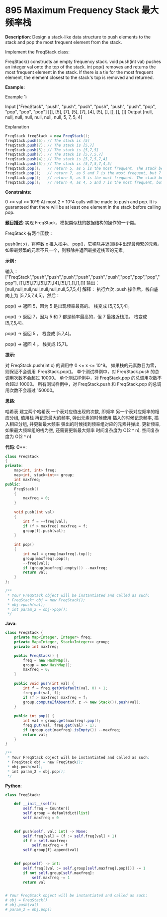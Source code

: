 # 895 Maximum Frequency Stack 最大频率栈

__Description__:
Design a stack-like data structure to push elements to the stack and pop the most frequent element from the stack.

Implement the FreqStack class:

FreqStack() constructs an empty frequency stack.
void push(int val) pushes an integer val onto the top of the stack.
int pop() removes and returns the most frequent element in the stack.
If there is a tie for the most frequent element, the element closest to the stack's top is removed and returned.

__Example:__

Example 1:

Input
["FreqStack", "push", "push", "push", "push", "push", "push", "pop", "pop", "pop", "pop"]
[[], [5], [7], [5], [7], [4], [5], [], [], [], []]
Output
[null, null, null, null, null, null, null, 5, 7, 5, 4]

Explanation

```Java
FreqStack freqStack = new FreqStack();
freqStack.push(5); // The stack is [5]
freqStack.push(7); // The stack is [5,7]
freqStack.push(5); // The stack is [5,7,5]
freqStack.push(7); // The stack is [5,7,5,7]
freqStack.push(4); // The stack is [5,7,5,7,4]
freqStack.push(5); // The stack is [5,7,5,7,4,5]
freqStack.pop();   // return 5, as 5 is the most frequent. The stack becomes [5,7,5,7,4].
freqStack.pop();   // return 7, as 5 and 7 is the most frequent, but 7 is closest to the top. The stack becomes [5,7,5,4].
freqStack.pop();   // return 5, as 5 is the most frequent. The stack becomes [5,7,4].
freqStack.pop();   // return 4, as 4, 5 and 7 is the most frequent, but 4 is closest to the top. The stack becomes [5,7].
```

__Constraints:__

0 <= val <= 10^9
At most 2 * 10^4 calls will be made to push and pop.
It is guaranteed that there will be at least one element in the stack before calling pop.

__题目描述__:
实现 FreqStack，模拟类似栈的数据结构的操作的一个类。

FreqStack 有两个函数：

push(int x)，将整数 x 推入栈中。
pop()，它移除并返回栈中出现最频繁的元素。
如果最频繁的元素不只一个，则移除并返回最接近栈顶的元素。

__示例 :__

输入：
["FreqStack","push","push","push","push","push","push","pop","pop","pop","pop"],
[[],[5],[7],[5],[7],[4],[5],[],[],[],[]]
输出：[null,null,null,null,null,null,null,5,7,5,4]
解释：
执行六次 .push 操作后，栈自底向上为 [5,7,5,7,4,5]。然后：

pop() -> 返回 5，因为 5 是出现频率最高的。
栈变成 [5,7,5,7,4]。

pop() -> 返回 7，因为 5 和 7 都是频率最高的，但 7 最接近栈顶。
栈变成 [5,7,5,4]。

pop() -> 返回 5 。
栈变成 [5,7,4]。

pop() -> 返回 4 。
栈变成 [5,7]。

__提示:__

对 FreqStack.push(int x) 的调用中 0 <= x <= 10^9。
如果栈的元素数目为零，则保证不会调用  FreqStack.pop()。
单个测试样例中，对 FreqStack.push 的总调用次数不会超过 10000。
单个测试样例中，对 FreqStack.pop 的总调用次数不会超过 10000。
所有测试样例中，对 FreqStack.push 和 FreqStack.pop 的总调用次数不会超过 150000。

__思路__:

哈希表
建立两个哈希表
一个表对应值出现的次数, 即频率
另一个表对应频率的相应分组, 值用栈
再记录最大的频率, 弹出元素的时候使用
插入的时候记录频率, 插入相应分组, 并更新最大频率
弹出的时候找到频率组对应的元素并弹出, 更新频率, 如果最大频率组的栈为空, 还需要更新最大频率
时间复杂度为 O(2 ^ n), 空间复杂度为 O(2 ^ n)

__代码__:
__C++__:

```C++
class FreqStack 
{
private:
    map<int, int> freq;
    map<int, stack<int>> group;
    int maxfreq;
public:
    FreqStack() 
    {
        maxfreq = 0;
    }
    
    void push(int val) 
    {
        int f = ++freq[val];
        if (f > maxfreq) maxfreq = f;
        group[f].push(val);
    }
    
    int pop() 
    {
        int val = group[maxfreq].top();
        group[maxfreq].pop();
        --freq[val];
        if (group[maxfreq].empty()) --maxfreq;
        return val;
    }
};

/**
 * Your FreqStack object will be instantiated and called as such:
 * FreqStack* obj = new FreqStack();
 * obj->push(val);
 * int param_2 = obj->pop();
 */
```

__Java__:

```Java
class FreqStack {
    private Map<Integer, Integer> freq;
    private Map<Integer, Stack<Integer>> group;
    private int maxfreq;

    public FreqStack() {
        freq = new HashMap();
        group = new HashMap();
        maxfreq = 0;
    }
    
    public void push(int val) {
        int f = freq.getOrDefault(val, 0) + 1;
        freq.put(val, f);
        if (f > maxfreq) maxfreq = f;
        group.computeIfAbsent(f, z -> new Stack()).push(val);
    }
    
    public int pop() {
        int val = group.get(maxfreq).pop();
        freq.put(val, freq.get(val) - 1);
        if (group.get(maxfreq).isEmpty()) --maxfreq;
        return val;
    }
}

/**
 * Your FreqStack object will be instantiated and called as such:
 * FreqStack obj = new FreqStack();
 * obj.push(val);
 * int param_2 = obj.pop();
 */
```

__Python__:

```Python
class FreqStack:

    def __init__(self):
        self.freq = Counter()
        self.group = defaultdict(list)
        self.maxfreq = 0

        
    def push(self, val: int) -> None:
        self.freq[val] = (f := self.freq[val] + 1)
        if f > self.maxfreq:
            self.maxfreq = f
        self.group[f].append(val)
        

    def pop(self) -> int:
        self.freq[(val := self.group[self.maxfreq].pop())] -= 1
        if not self.group[self.maxfreq]:
            self.maxfreq -= 1
        return val


# Your FreqStack object will be instantiated and called as such:
# obj = FreqStack()
# obj.push(val)
# param_2 = obj.pop()
```

